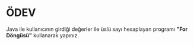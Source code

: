 # ÖDEV
Java ile kullanıcının girdiği değerler ile üslü sayı hesaplayan programı **"For Döngüsü"** kullanarak yapınız.